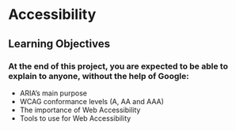 # Accessibility

## Learning Objectives
### At the end of this project, you are expected to be able to explain to anyone, without the help of Google:

* ARIA’s main purpose
* WCAG conformance levels (A, AA and AAA)
* The importance of Web Accessibility
* Tools to use for Web Accessibility